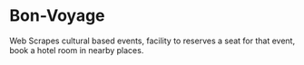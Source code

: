 # Bon-Voyage
Web Scrapes cultural based events, facility to reserves a seat for that event, book a hotel room in nearby places.
